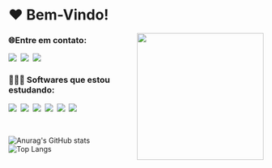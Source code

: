 <h1>❤️ Bem-Vindo!</h1>

<img src="https://camo.githubusercontent.com/7749b56a18ab6fcd58242d9339369c61df0bf20af8431b5d9a5a2d2b14e61f0a/68747470733a2f2f692e696d6775722e636f6d2f56707a644156512e676966" width="250" align="right">

<h3>🌐Entre em contato:</h3>

<p>
    <a href="https://www.linkedin.com/in/j%C3%BAlia-rosado/"><img src="https://img.shields.io/badge/LinkedIn-151515?style=for-the-badge&logo=linkedin&logoColor=FF69B4"></img></a>&nbsp;
    <a href="https://www.instagram.com/ttjuh/"><img src="https://img.shields.io/badge/Instagram-151515?style=for-the-badge&logo=instagram&logoColor=FF69B4"></img></a>&nbsp;
    <a href="https://mail.google.com/mail/u/0/?fs=1&to=juliamariahhr@gmail.com&su=SUBJECT&body=BODY&bcc=juliamariahhr@gmail.com&tf=cm"><img src="https://img.shields.io/badge/Gmail-151515?style=for-the-badge&logo=gmail&logoColor=FF69B4"></img></a>&nbsp;
</p>

<h3>👩🏻‍💻 Softwares que estou estudando:</h3>

<p>
    <img src="https://img.shields.io/badge/HTML5-151515?style=for-the-badge&logo=html5&logoColor=FF69B4"></img>&nbsp;
    <img src="https://img.shields.io/badge/CSS3-151515?style=for-the-badge&logo=css3&logoColor=FF69B4"></img>&nbsp;
    <img src="https://img.shields.io/badge/Python-151515?style=for-the-badge&logo=python&logoColor=FF69B4"></img>&nbsp;
    <img src="https://img.shields.io/badge/Flask-151515?style=for-the-badge&logo=flask&logoColor=FF69B4"></img>&nbsp
    <img src="https://img.shields.io/badge/MySQL-151515?style=for-the-badge&logo=mysql&logoColor=FF69B4"></img>&nbsp;
    <img src="https://img.shields.io/badge/JavaScript-151515?style=for-the-badge&logo=javascript&logoColor=FF69B4"></img>&nbsp;
</p>

<br>

<div>

![Anurag's GitHub stats](https://github-readme-stats.vercel.app/api?username=juliamariahr&theme=dark&hide_border=true&text_color=FF69B4&icon_color=E30B5C&hide=prs,issues&custom_title=Júlia&nbsp;Maria's&nbsp;GitHub&nbsp;Stats&hide_rank=true&show_icons=true) &nbsp;&nbsp;&nbsp;&nbsp;
![Top Langs](https://github-readme-stats.vercel.app/api/top-langs/?username=juliamariahr&theme=dark&hide_border=true&text_color=FF69B4&icon_color=E30B5C&hide=prs,issues&custom_title=Most&nbsp;Used&nbsp;Languages&nbsp&hide_rank=true&show_icons=true&layout=compact)

</div>
